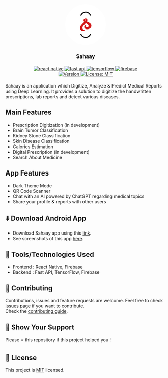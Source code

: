 <div id="top" align="center">
    <img src="https://raw.githubusercontent.com/mrakesh0608/Sahaay/master/frontEnd/assets/icon.png" alt="app-logo" style="background-color:#ffffff;border-radius:100px;"/>
    <h3>Sahaay</h3>
    <p align='center' style='margin:20px;'>
    <a href='https://reactnative.dev'>
        <img alt="react native" src="https://img.shields.io/badge/react_native-%2320232a.svg?style=for-the-badge&logo=react&logoColor=%2361DAFB">
    </a>
    <a href='https://fastapi.tiangolo.com'>
        <img alt="fast api" src="https://img.shields.io/badge/FastAPI-ghostwhite?style=for-the-badge&logo=fastapi">
    </a>
    <a href='https://www.tensorflow.org'>
        <img alt="tensorflow" src="https://img.shields.io/badge/TensorFlow-%23FF6F00.svg?style=for-the-badge&logo=TensorFlow&logoColor=white">
    </a>
    <a href='https://firebase.google.com'>
        <img alt="firebase" src="https://img.shields.io/badge/firebase-%23039BE5.svg?style=for-the-badge&logo=firebase">
    </a>
    <br />
    <a href='#'>
        <img alt="Version" src="https://img.shields.io/github/package-json/v/mrakesh0608/Sahaay?style=for-the-badge&color=green&filename=frontEnd%2Fpackage.json">
    </a>
    <a href='https://github.com/mrakesh0608/Sahaay/blob/master/LICENSE.md'>
        <img alt="License: MIT" src="https://img.shields.io/badge/license-MIT-yellow.svg?style=for-the-badge" />
    </a>
  </p>
</div>

Sahaay is an application which Digitize, Analyze & Predict Medical Reports using Deep Learning. It provides a solution to digitize the handwritten prescriptions, lab reports and detect various diseases.

## Main Features
- Prescription Digitization (in development)
- Brain Tumor Classification
- Kidney Stone Classification
- Skin Disease Classification
- Calories Estimation
- Digital Prescription (in development)
- Search About Medicine

## App Features
- Dark Theme Mode
- QR Code Scanner
- Chat with an AI powered by ChatGPT regarding medical topics
- Share your profile & reports with other users

## ⬇️ Download Android App
- Download Sahaay app using this [link](https://expo.dev/artifacts/eas/qfrEemJyBC8d9EYU9bvyHX.apk).
- See screenshots of this app [here](./SCREENSHOTS.md).
## 🔧 Tools/Technologies Used

- Frontend : React Native, Firebase
- Backend : Fast API, TensorFlow, Firebase

## 🤝 Contributing 

Contributions, issues and feature requests are welcome. Feel free to check [issues page](https://github.com/mrakesh0608/Sahaay/issues) if you want to contribute. <br />
Check the [contributing guide](./CONTRIBUTING.md).

## 💖 Show Your Support

Please ⭐️ this repository if this project helped you !

## 📝 License

<!-- Copyright © 2023 [Merugu Rakesh](https://github.com/mrakesh0608).<br /> -->
This project is [MIT](./LICENSE.md) licensed.